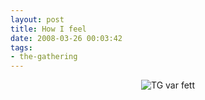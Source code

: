 ```yaml
---
layout: post
title: How I feel
date: 2008-03-26 00:03:42
tags: 
- the-gathering
---
```

<div align="center"><img src='http://pjatt.net/images/2008/03/tg-stripe.gif' alt='TG var fett' /></div>
